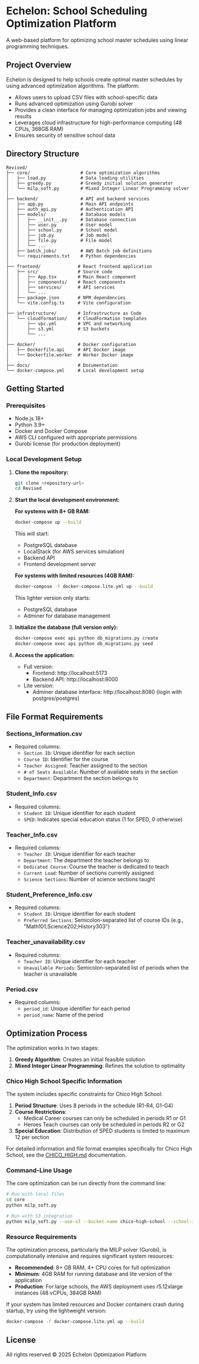# Echelon: School Scheduling Optimization Platform

A web-based platform for optimizing school master schedules using linear programming techniques.

## Project Overview

Echelon is designed to help schools create optimal master schedules by using advanced optimization algorithms. The platform:

- Allows users to upload CSV files with school-specific data
- Runs advanced optimization using Gurobi solver
- Provides a clean interface for managing optimization jobs and viewing results
- Leverages cloud infrastructure for high-performance computing (48 CPUs, 368GB RAM)
- Ensures security of sensitive school data

## Directory Structure

```
Revised/
├── core/                   # Core optimization algorithms
│   ├── load.py             # Data loading utilities
│   ├── greedy.py           # Greedy initial solution generator
│   └── milp_soft.py        # Mixed Integer Linear Programming solver
│
├── backend/                # API and backend services
│   ├── app.py              # Main API endpoints
│   ├── auth_api.py         # Authentication API
│   ├── models/             # Database models
│   │   ├── __init__.py     # Database connection
│   │   ├── user.py         # User model
│   │   ├── school.py       # School model
│   │   ├── job.py          # Job model
│   │   ├── file.py         # File model
│   │   └── ...
│   ├── batch_jobs/         # AWS Batch job definitions
│   └── requirements.txt    # Python dependencies
│
├── frontend/              # React frontend application
│   ├── src/               # Source code
│   │   ├── App.tsx        # Main React component
│   │   ├── components/    # React components
│   │   ├── services/      # API services
│   │   └── ...
│   ├── package.json       # NPM dependencies
│   └── vite.config.ts     # Vite configuration
│
├── infrastructure/        # Infrastructure as Code
│   └── cloudformation/    # CloudFormation templates
│       ├── vpc.yml        # VPC and networking
│       ├── s3.yml         # S3 buckets
│       └── ...
│
├── docker/                # Docker configuration
│   ├── Dockerfile.api     # API Docker image
│   └── Dockerfile.worker  # Worker Docker image
│
├── docs/                  # Documentation
└── docker-compose.yml     # Local development setup
```

## Getting Started

### Prerequisites
- Node.js 18+
- Python 3.9+
- Docker and Docker Compose
- AWS CLI configured with appropriate permissions
- Gurobi license (for production deployment)

### Local Development Setup

1. **Clone the repository:**
   ```bash
   git clone <repository-url>
   cd Revised
   ```

2. **Start the local development environment:**

   **For systems with 8+ GB RAM:**
   ```bash
   docker-compose up --build
   ```

   This will start:
   - PostgreSQL database
   - LocalStack (for AWS services simulation)
   - Backend API
   - Frontend development server

   **For systems with limited resources (4GB RAM):**
   ```bash
   docker-compose -f docker-compose.lite.yml up --build
   ```

   This lighter version only starts:
   - PostgreSQL database
   - Adminer for database management

3. **Initialize the database (full version only):**
   ```bash
   docker-compose exec api python db_migrations.py create
   docker-compose exec api python db_migrations.py seed
   ```

4. **Access the application:**
   - Full version:
     - Frontend: http://localhost:5173
     - Backend API: http://localhost:8000
   - Lite version:
     - Adminer database interface: http://localhost:8080 (login with postgres/postgres)

## File Format Requirements

### Sections_Information.csv
- Required columns:
  - `Section ID`: Unique identifier for each section
  - `Course ID`: Identifier for the course
  - `Teacher Assigned`: Teacher assigned to the section
  - `# of Seats Available`: Number of available seats in the section
  - `Department`: Department the section belongs to

### Student_Info.csv
- Required columns:
  - `Student ID`: Unique identifier for each student
  - `SPED`: Indicates special education status (1 for SPED, 0 otherwise)

### Teacher_Info.csv
- Required columns:
  - `Teacher ID`: Unique identifier for each teacher
  - `Department`: The department the teacher belongs to
  - `Dedicated Course`: Course the teacher is dedicated to teach
  - `Current Load`: Number of sections currently assigned
  - `Science Sections`: Number of science sections taught

### Student_Preference_Info.csv
- Required columns:
  - `Student ID`: Unique identifier for each student
  - `Preferred Sections`: Semicolon-separated list of course IDs (e.g., "Math101;Science202;History303")

### Teacher_unavailability.csv
- Required columns:
  - `Teacher ID`: Unique identifier for each teacher
  - `Unavailable Periods`: Semicolon-separated list of periods when the teacher is unavailable

### Period.csv
- Required columns:
  - `period_id`: Unique identifier for each period
  - `period_name`: Name of the period

## Optimization Process

The optimization works in two stages:
1. **Greedy Algorithm**: Creates an initial feasible solution
2. **Mixed Integer Linear Programming**: Refines the solution to optimality

### Chico High School Specific Information

The system includes specific constraints for Chico High School:

1. **Period Structure**: Uses 8 periods in the schedule (R1-R4, G1-G4)
2. **Course Restrictions**:
   - Medical Career courses can only be scheduled in periods R1 or G1
   - Heroes Teach courses can only be scheduled in periods R2 or G2
3. **Special Education**: Distribution of SPED students is limited to maximum 12 per section

For detailed information and file format examples specifically for Chico High School, see the [CHICO_HIGH.md](docs/CHICO_HIGH.md) documentation.

### Command-Line Usage

The core optimization can be run directly from the command line:

```bash
# Run with local files
cd core
python milp_soft.py

# Run with S3 integration
python milp_soft.py --use-s3 --bucket-name chico-high-school --school-id chico-high-school
```

### Resource Requirements

The optimization process, particularly the MILP solver (Gurobi), is computationally intensive and requires significant system resources:

- **Recommended**: 8+ GB RAM, 4+ CPU cores for full optimization
- **Minimum**: 4GB RAM for running database and lite version of the application
- **Production**: For large schools, the AWS deployment uses r5.12xlarge instances (48 vCPUs, 384GB RAM)

If your system has limited resources and Docker containers crash during startup, try using the lightweight version:

```bash
docker-compose -f docker-compose.lite.yml up --build
```

## License

All rights reserved © 2025 Echelon Optimization Platform